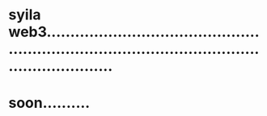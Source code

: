 # syila web3........................................................................................................................
# soon..........
